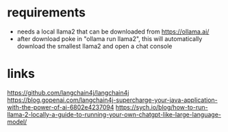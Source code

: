 # requirements
- needs a local llama2 that can be downloaded from https://ollama.ai/
- after download poke in "ollama run llama2", this will automatically download the smallest llama2 and open a chat console

# links
https://github.com/langchain4j/langchain4j
https://blog.gopenai.com/langchain4j-supercharge-your-java-application-with-the-power-of-ai-6802e4237094
https://sych.io/blog/how-to-run-llama-2-locally-a-guide-to-running-your-own-chatgpt-like-large-language-model/

